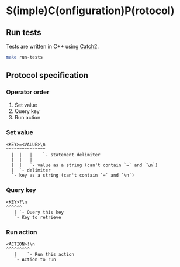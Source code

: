 # S(imple)C(onfiguration)P(rotocol)

## Run tests

Tests are written in C++ using [Catch2](https://github.com/catchorg/Catch2).

```bash
make run-tests
```

## Protocol specification

### Operator order

1. Set value
2. Query key
3. Run action

### Set value

```plain
<KEY>=<VALUE>\n
^^^^^^^^^^^^^^^
  |  |   |    `- statement delimiter
  |  |   |
  |  |   `- value as a string (can't contain `=` and `\n`)
  |  `- delimiter
  `- key as a string (can't contain `=` and `\n`)
```

### Query key

```plain
<KEY>?\n
^^^^^^
   | `- Query this key
   `- Key to retrieve
```

### Run action

```plain
<ACTION>!\n
^^^^^^^^^
   |    `- Run this action
   `- Action to run
```
